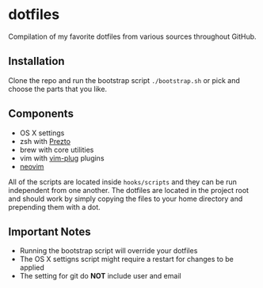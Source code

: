 # dotfiles

Compilation of my favorite dotfiles from various sources throughout GitHub.

## Installation

Clone the repo and run the bootstrap script `./bootstrap.sh` or pick and choose
the parts that you like.

## Components

- OS X settings
- zsh with [Prezto](https://github.com/sorin-ionescu/prezto)
- brew with core utilities
- vim with [vim-plug](https://github.com/junegunn/vim-plug) plugins
- [neovim](https://github.com/neovim/neovim)

All of the scripts are located inside `hooks/scripts` and they can be run
independent from one another. The dotfiles are located in the project root and
should work by simply copying the files to your home directory and prepending
them with a dot.

## Important Notes

- Running the bootstrap script will override your dotfiles
- The OS X settigns script might require a restart for changes to be applied
- The setting for git do **NOT** include user and email

